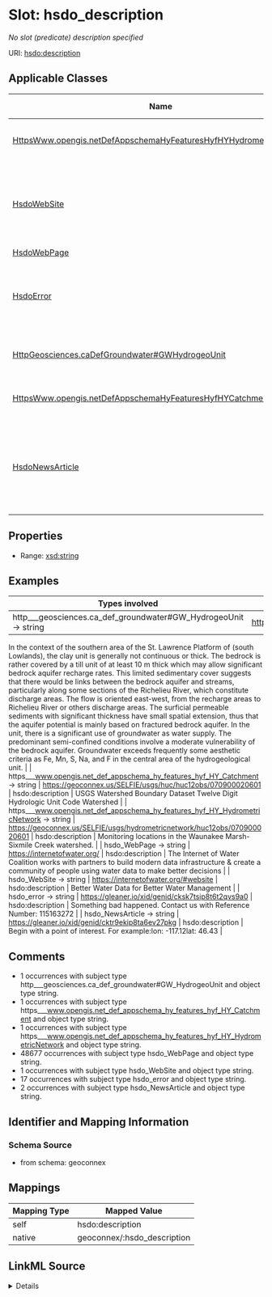 

# Slot: hsdo_description


_No slot (predicate) description specified_





URI: [hsdo:description](http://schema.org/description)



<!-- no inheritance hierarchy -->





## Applicable Classes

| Name | Description | Modifies Slot |
| --- | --- | --- |
| [HttpsWww.opengis.netDefAppschemaHyFeaturesHyfHYHydrometricNetwork](../classes/HttpsWww.opengis.netDefAppschemaHyFeaturesHyfHYHydrometricNetwork.md) | No class (type) description specified |  no  |
| [HsdoWebSite](../classes/HsdoWebSite.md) | A WebSite is a set of related web pages and other items typically served from... |  no  |
| [HsdoWebPage](../classes/HsdoWebPage.md) | A web page |  no  |
| [HsdoError](../classes/HsdoError.md) | For failed actions, more information on the cause of the failure |  no  |
| [HttpGeosciences.caDefGroundwater#GWHydrogeoUnit](../classes/HttpGeosciences.caDefGroundwater#GWHydrogeoUnit.md) | No class (type) description specified |  no  |
| [HttpsWww.opengis.netDefAppschemaHyFeaturesHyfHYCatchment](../classes/HttpsWww.opengis.netDefAppschemaHyFeaturesHyfHYCatchment.md) | No class (type) description specified |  no  |
| [HsdoNewsArticle](../classes/HsdoNewsArticle.md) | A NewsArticle is an article whose content reports news, or provides backgroun... |  no  |







## Properties

* Range: [xsd:string](xsd:string)






## Examples

| Types involved | Subject | Predicate | Object |
| --- | --- | --- | --- |
| http___geosciences.ca_def_groundwater#GW_HydrogeoUnit → string | https://geoconnex.ca/id/hydrogeounits/Richelieu1 | hsdo:description | 
In the context of the southern area of the St. Lawrence Platform of (south Lowlands), the clay unit is generally not continuous or thick. The bedrock is rather covered by a till unit of at least 10 m thick which may allow significant bedrock aquifer recharge rates. This limited sedimentary cover suggests that there would be links between the bedrock aquifer and streams, particularly along some sections of the Richelieu River, which constitute discharge areas. The flow is oriented east-west, from the recharge areas to Richelieu River or others discharge areas. The surficial permeable sediments with significant thickness have small spatial extension, thus that the aquifer potential is mainly based on fractured bedrock aquifer. In the unit, there is a significant use of groundwater as water supply. The predominant semi-confined conditions involve a moderate vulnerability of the bedrock aquifer. Groundwater exceeds frequently some aesthetic criteria as Fe, Mn, S, Na, and F in the central area of the hydrogeological unit.
 |
| https___www.opengis.net_def_appschema_hy_features_hyf_HY_Catchment → string | https://geoconnex.us/SELFIE/usgs/huc/huc12obs/070900020601 | hsdo:description | USGS Watershed Boundary Dataset Twelve Digit Hydrologic Unit Code Watershed |
| https___www.opengis.net_def_appschema_hy_features_hyf_HY_HydrometricNetwork → string | https://geoconnex.us/SELFIE/usgs/hydrometricnetwork/huc12obs/070900020601 | hsdo:description | Monitoring locations in the Waunakee Marsh-Sixmile Creek watershed. |
| hsdo_WebPage → string | https://internetofwater.org/ | hsdo:description | The Internet of Water Coalition works with partners to build modern data infrastructure & create a community of people using water data to make better decisions |
| hsdo_WebSite → string | https://internetofwater.org/#website | hsdo:description | Better Water Data for Better Water Management |
| hsdo_error → string | https://gleaner.io/xid/genid/cksk7tsip8t6t2qvs9a0 | hsdo:description | Something bad happened. Contact us with Reference Number: 115163272 |
| hsdo_NewsArticle → string | https://gleaner.io/xid/genid/cktr9ekip8ta6ev27pkg | hsdo:description | Begin with a point of interest. For example:lon: -117.12lat: 46.43 |


## Comments

* 1 occurrences with subject type http___geosciences.ca_def_groundwater#GW_HydrogeoUnit and object type string.
* 1 occurrences with subject type https___www.opengis.net_def_appschema_hy_features_hyf_HY_Catchment and object type string.
* 1 occurrences with subject type https___www.opengis.net_def_appschema_hy_features_hyf_HY_HydrometricNetwork and object type string.
* 48677 occurrences with subject type hsdo_WebPage and object type string.
* 1 occurrences with subject type hsdo_WebSite and object type string.
* 17 occurrences with subject type hsdo_error and object type string.
* 2 occurrences with subject type hsdo_NewsArticle and object type string.

## Identifier and Mapping Information







### Schema Source


* from schema: geoconnex




## Mappings

| Mapping Type | Mapped Value |
| ---  | ---  |
| self | hsdo:description |
| native | geoconnex/:hsdo_description |




## LinkML Source

<details>
```yaml
name: hsdo_description
description: No slot (predicate) description specified
comments:
- 1 occurrences with subject type http___geosciences.ca_def_groundwater#GW_HydrogeoUnit
  and object type string.
- 1 occurrences with subject type https___www.opengis.net_def_appschema_hy_features_hyf_HY_Catchment
  and object type string.
- 1 occurrences with subject type https___www.opengis.net_def_appschema_hy_features_hyf_HY_HydrometricNetwork
  and object type string.
- 48677 occurrences with subject type hsdo_WebPage and object type string.
- 1 occurrences with subject type hsdo_WebSite and object type string.
- 17 occurrences with subject type hsdo_error and object type string.
- 2 occurrences with subject type hsdo_NewsArticle and object type string.
examples:
- description: http___geosciences.ca_def_groundwater#GW_HydrogeoUnit → string
  object:
    example_object: '

      In the context of the southern area of the St. Lawrence Platform of (south Lowlands),
      the clay unit is generally not continuous or thick. The bedrock is rather covered
      by a till unit of at least 10 m thick which may allow significant bedrock aquifer
      recharge rates. This limited sedimentary cover suggests that there would be
      links between the bedrock aquifer and streams, particularly along some sections
      of the Richelieu River, which constitute discharge areas. The flow is oriented
      east-west, from the recharge areas to Richelieu River or others discharge areas.
      The surficial permeable sediments with significant thickness have small spatial
      extension, thus that the aquifer potential is mainly based on fractured bedrock
      aquifer. In the unit, there is a significant use of groundwater as water supply.
      The predominant semi-confined conditions involve a moderate vulnerability of
      the bedrock aquifer. Groundwater exceeds frequently some aesthetic criteria
      as Fe, Mn, S, Na, and F in the central area of the hydrogeological unit.

      '
    example_predicate: hsdo:description
    example_subject: https://geoconnex.ca/id/hydrogeounits/Richelieu1
- description: https___www.opengis.net_def_appschema_hy_features_hyf_HY_Catchment
    → string
  object:
    example_object: USGS Watershed Boundary Dataset Twelve Digit Hydrologic Unit Code
      Watershed
    example_predicate: hsdo:description
    example_subject: https://geoconnex.us/SELFIE/usgs/huc/huc12obs/070900020601
- description: https___www.opengis.net_def_appschema_hy_features_hyf_HY_HydrometricNetwork
    → string
  object:
    example_object: Monitoring locations in the Waunakee Marsh-Sixmile Creek watershed.
    example_predicate: hsdo:description
    example_subject: https://geoconnex.us/SELFIE/usgs/hydrometricnetwork/huc12obs/070900020601
- description: hsdo_WebPage → string
  object:
    example_object: The Internet of Water Coalition works with partners to build modern
      data infrastructure & create a community of people using water data to make
      better decisions
    example_predicate: hsdo:description
    example_subject: https://internetofwater.org/
- description: hsdo_WebSite → string
  object:
    example_object: Better Water Data for Better Water Management
    example_predicate: hsdo:description
    example_subject: https://internetofwater.org/#website
- description: hsdo_error → string
  object:
    example_object: 'Something bad happened. Contact us with Reference Number: 115163272'
    example_predicate: hsdo:description
    example_subject: https://gleaner.io/xid/genid/cksk7tsip8t6t2qvs9a0
- description: hsdo_NewsArticle → string
  object:
    example_object: 'Begin with a point of interest. For example:lon: -117.12lat:
      46.43'
    example_predicate: hsdo:description
    example_subject: https://gleaner.io/xid/genid/cktr9ekip8ta6ev27pkg
from_schema: geoconnex
rank: 1000
slot_uri: hsdo:description
alias: hsdo_description
domain_of:
- hsdo_NewsArticle
- hsdo_WebPage
- hsdo_WebSite
- hsdo_error
- http___geosciences.ca_def_groundwater#GW_HydrogeoUnit
- https___www.opengis.net_def_appschema_hy_features_hyf_HY_Catchment
- https___www.opengis.net_def_appschema_hy_features_hyf_HY_HydrometricNetwork
range: string

```
</details>